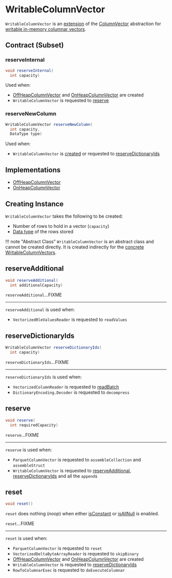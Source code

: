 # WritableColumnVector

`WritableColumnVector` is an [extension](#contract) of the [ColumnVector](ColumnVector.md) abstraction for [writable in-memory columnar vectors](#implementations).

## Contract (Subset)

### <span id="reserveInternal"> reserveInternal

```java
void reserveInternal(
  int capacity)
```

Used when:

* [OffHeapColumnVector](OffHeapColumnVector.md) and [OnHeapColumnVector](OnHeapColumnVector.md) are created
* `WritableColumnVector` is requested to [reserve](#reserve)

### <span id="reserveNewColumn"> reserveNewColumn

```java
WritableColumnVector reserveNewColumn(
  int capacity,
  DataType type)
```

Used when:

* `WritableColumnVector` is [created](#creating-instance) or requested to [reserveDictionaryIds](#reserveDictionaryIds)

## Implementations

* [OffHeapColumnVector](OffHeapColumnVector.md)
* [OnHeapColumnVector](OnHeapColumnVector.md)

## Creating Instance

`WritableColumnVector` takes the following to be created:

* <span id="capacity"> Number of rows to hold in a vector (`capacity`)
* <span id="type"> [Data type](types/DataType.md) of the rows stored

!!! note "Abstract Class"
    `WritableColumnVector` is an abstract class and cannot be created directly. It is created indirectly for the [concrete WritableColumnVectors](#implementations).

## <span id="reserveAdditional"> reserveAdditional

```java
void reserveAdditional(
  int additionalCapacity)
```

`reserveAdditional`...FIXME

---

`reserveAdditional` is used when:

* `VectorizedRleValuesReader` is requested to `readValues`

## <span id="reserveDictionaryIds"> reserveDictionaryIds

```java
WritableColumnVector reserveDictionaryIds(
  int capacity)
```

`reserveDictionaryIds`...FIXME

---

`reserveDictionaryIds` is used when:

* `VectorizedColumnReader` is requested to [readBatch](datasources/parquet/VectorizedColumnReader.md#readBatch)
* `DictionaryEncoding.Decoder` is requested to `decompress`

## <span id="reserve"> reserve

```java
void reserve(
  int requiredCapacity)
```

`reserve`...FIXME

---

`reserve` is used when:

* `ParquetColumnVector` is requested to `assembleCollection` and `assembleStruct`
* `WritableColumnVector` is requested to [reserveAdditional](#reserveAdditional), [reserveDictionaryIds](#reserveDictionaryIds) and all the `append`s

## <span id="reset"> reset

```java
void reset()
```

`reset` does nothing (_noop_) when either [isConstant](#isConstant) or [isAllNull](#isAllNull) is enabled.

`reset`...FIXME

---

`reset` is used when:

* `ParquetColumnVector` is requested to `reset`
* `VectorizedDeltaByteArrayReader` is requested to `skipBinary`
* [OffHeapColumnVector](OffHeapColumnVector.md) and [OnHeapColumnVector](OnHeapColumnVector.md) are created
* `WritableColumnVector` is requested to [reserveDictionaryIds](#reserveDictionaryIds)
* `RowToColumnarExec` is requested to `doExecuteColumnar`
